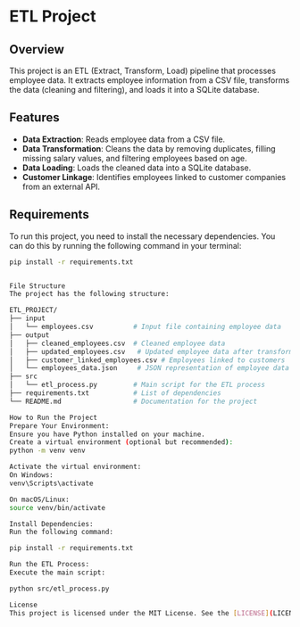 # ETL Project

## Overview
This project is an ETL (Extract, Transform, Load) pipeline that processes employee data. It extracts employee information from a CSV file, transforms the data (cleaning and filtering), and loads it into a SQLite database.

## Features
- **Data Extraction**: Reads employee data from a CSV file.
- **Data Transformation**: Cleans the data by removing duplicates, filling missing salary values, and filtering employees based on age.
- **Data Loading**: Loads the cleaned data into a SQLite database.
- **Customer Linkage**: Identifies employees linked to customer companies from an external API.

## Requirements
To run this project, you need to install the necessary dependencies. You can do this by running the following command in your terminal:

```bash
pip install -r requirements.txt


File Structure
The project has the following structure:

ETL_PROJECT/
├── input
│   └── employees.csv          # Input file containing employee data
├── output
│   ├── cleaned_employees.csv  # Cleaned employee data
│   ├── updated_employees.csv   # Updated employee data after transformations
│   ├── customer_linked_employees.csv # Employees linked to customers
│   └── employees_data.json     # JSON representation of employee data
├── src
│   └── etl_process.py         # Main script for the ETL process
├── requirements.txt           # List of dependencies
└── README.md                  # Documentation for the project

How to Run the Project
Prepare Your Environment:
Ensure you have Python installed on your machine.
Create a virtual environment (optional but recommended):
python -m venv venv

Activate the virtual environment:
On Windows:
venv\Scripts\activate

On macOS/Linux:
source venv/bin/activate

Install Dependencies:
Run the following command:

pip install -r requirements.txt

Run the ETL Process:
Execute the main script:

python src/etl_process.py

License
This project is licensed under the MIT License. See the [LICENSE](LICENSE) file for more details.